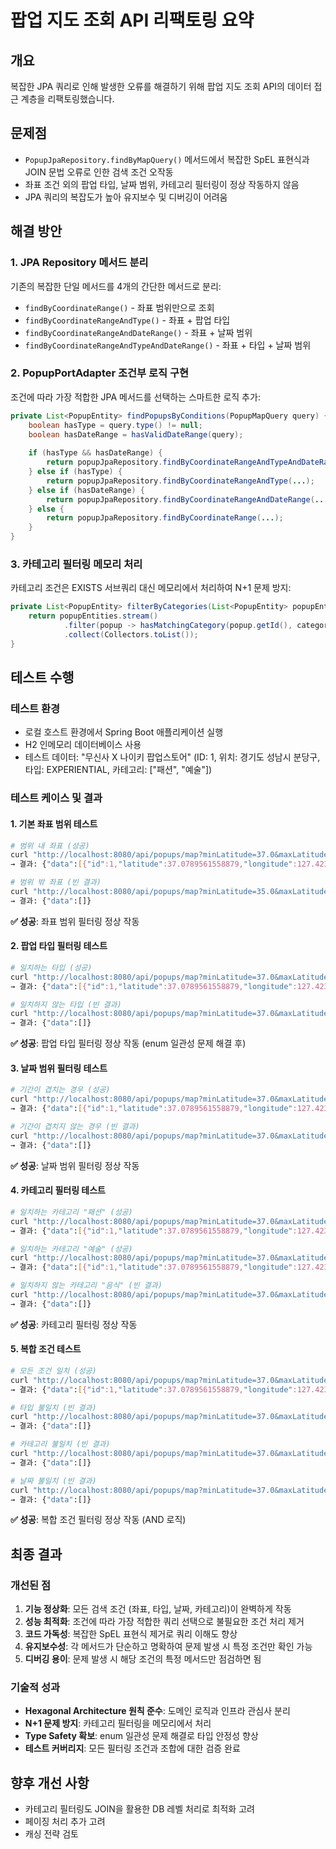 # 팝업 지도 조회 API 리팩토링 요약

## 개요
복잡한 JPA 쿼리로 인해 발생한 오류를 해결하기 위해 팝업 지도 조회 API의 데이터 접근 계층을 리팩토링했습니다.

## 문제점
- `PopupJpaRepository.findByMapQuery()` 메서드에서 복잡한 SpEL 표현식과 JOIN 문법 오류로 인한 검색 조건 오작동
- 좌표 조건 외의 팝업 타입, 날짜 범위, 카테고리 필터링이 정상 작동하지 않음
- JPA 쿼리의 복잡도가 높아 유지보수 및 디버깅이 어려움

## 해결 방안

### 1. JPA Repository 메서드 분리
기존의 복잡한 단일 메서드를 4개의 간단한 메서드로 분리:

- `findByCoordinateRange()` - 좌표 범위만으로 조회
- `findByCoordinateRangeAndType()` - 좌표 + 팝업 타입
- `findByCoordinateRangeAndDateRange()` - 좌표 + 날짜 범위
- `findByCoordinateRangeAndTypeAndDateRange()` - 좌표 + 타입 + 날짜 범위

### 2. PopupPortAdapter 조건부 로직 구현
조건에 따라 가장 적합한 JPA 메서드를 선택하는 스마트한 로직 추가:

```java
private List<PopupEntity> findPopupsByConditions(PopupMapQuery query) {
    boolean hasType = query.type() != null;
    boolean hasDateRange = hasValidDateRange(query);
    
    if (hasType && hasDateRange) {
        return popupJpaRepository.findByCoordinateRangeAndTypeAndDateRange(...);
    } else if (hasType) {
        return popupJpaRepository.findByCoordinateRangeAndType(...);
    } else if (hasDateRange) {
        return popupJpaRepository.findByCoordinateRangeAndDateRange(...);
    } else {
        return popupJpaRepository.findByCoordinateRange(...);
    }
}
```

### 3. 카테고리 필터링 메모리 처리
카테고리 조건은 EXISTS 서브쿼리 대신 메모리에서 처리하여 N+1 문제 방지:

```java
private List<PopupEntity> filterByCategories(List<PopupEntity> popupEntities, List<String> categories) {
    return popupEntities.stream()
            .filter(popup -> hasMatchingCategory(popup.getId(), categories))
            .collect(Collectors.toList());
}
```

## 테스트 수행

### 테스트 환경
- 로컬 호스트 환경에서 Spring Boot 애플리케이션 실행
- H2 인메모리 데이터베이스 사용
- 테스트 데이터: "무신사 X 나이키 팝업스토어" (ID: 1, 위치: 경기도 성남시 분당구, 타입: EXPERIENTIAL, 카테고리: ["패션", "예술"])

### 테스트 케이스 및 결과

#### 1. 기본 좌표 범위 테스트
```bash
# 범위 내 좌표 (성공)
curl "http://localhost:8080/api/popups/map?minLatitude=37.0&maxLatitude=37.1&minLongitude=127.4&maxLongitude=127.5"
→ 결과: {"data":[{"id":1,"latitude":37.0789561558879,"longitude":127.423084873712}]}

# 범위 밖 좌표 (빈 결과)
curl "http://localhost:8080/api/popups/map?minLatitude=35.0&maxLatitude=35.1&minLongitude=125.0&maxLongitude=125.1"
→ 결과: {"data":[]}
```
**✅ 성공**: 좌표 범위 필터링 정상 작동

#### 2. 팝업 타입 필터링 테스트
```bash
# 일치하는 타입 (성공)
curl "http://localhost:8080/api/popups/map?minLatitude=37.0&maxLatitude=37.1&minLongitude=127.4&maxLongitude=127.5&type=EXPERIENTIAL"
→ 결과: {"data":[{"id":1,"latitude":37.0789561558879,"longitude":127.423084873712}]}

# 일치하지 않는 타입 (빈 결과)
curl "http://localhost:8080/api/popups/map?minLatitude=37.0&maxLatitude=37.1&minLongitude=127.4&maxLongitude=127.5&type=EXHIBITION"
→ 결과: {"data":[]}
```
**✅ 성공**: 팝업 타입 필터링 정상 작동 (enum 일관성 문제 해결 후)

#### 3. 날짜 범위 필터링 테스트
```bash
# 기간이 겹치는 경우 (성공)
curl "http://localhost:8080/api/popups/map?minLatitude=37.0&maxLatitude=37.1&minLongitude=127.4&maxLongitude=127.5&startDate=2025-06-01&endDate=2025-06-30"
→ 결과: {"data":[{"id":1,"latitude":37.0789561558879,"longitude":127.423084873712}]}

# 기간이 겹치지 않는 경우 (빈 결과)
curl "http://localhost:8080/api/popups/map?minLatitude=37.0&maxLatitude=37.1&minLongitude=127.4&maxLongitude=127.5&startDate=2025-01-01&endDate=2025-01-31"
→ 결과: {"data":[]}
```
**✅ 성공**: 날짜 범위 필터링 정상 작동

#### 4. 카테고리 필터링 테스트
```bash
# 일치하는 카테고리 "패션" (성공)
curl "http://localhost:8080/api/popups/map?minLatitude=37.0&maxLatitude=37.1&minLongitude=127.4&maxLongitude=127.5&category=패션"
→ 결과: {"data":[{"id":1,"latitude":37.0789561558879,"longitude":127.423084873712}]}

# 일치하는 카테고리 "예술" (성공)
curl "http://localhost:8080/api/popups/map?minLatitude=37.0&maxLatitude=37.1&minLongitude=127.4&maxLongitude=127.5&category=예술"
→ 결과: {"data":[{"id":1,"latitude":37.0789561558879,"longitude":127.423084873712}]}

# 일치하지 않는 카테고리 "음식" (빈 결과)
curl "http://localhost:8080/api/popups/map?minLatitude=37.0&maxLatitude=37.1&minLongitude=127.4&maxLongitude=127.5&category=음식"
→ 결과: {"data":[]}
```
**✅ 성공**: 카테고리 필터링 정상 작동

#### 5. 복합 조건 테스트
```bash
# 모든 조건 일치 (성공)
curl "http://localhost:8080/api/popups/map?minLatitude=37.0&maxLatitude=37.1&minLongitude=127.4&maxLongitude=127.5&type=EXPERIENTIAL&category=패션&startDate=2025-06-01&endDate=2025-06-30"
→ 결과: {"data":[{"id":1,"latitude":37.0789561558879,"longitude":127.423084873712}]}

# 타입 불일치 (빈 결과)
curl "http://localhost:8080/api/popups/map?minLatitude=37.0&maxLatitude=37.1&minLongitude=127.4&maxLongitude=127.5&type=EXHIBITION&category=패션&startDate=2025-06-01&endDate=2025-06-30"
→ 결과: {"data":[]}

# 카테고리 불일치 (빈 결과)
curl "http://localhost:8080/api/popups/map?minLatitude=37.0&maxLatitude=37.1&minLongitude=127.4&maxLongitude=127.5&type=EXPERIENTIAL&category=음식&startDate=2025-06-01&endDate=2025-06-30"
→ 결과: {"data":[]}

# 날짜 불일치 (빈 결과)
curl "http://localhost:8080/api/popups/map?minLatitude=37.0&maxLatitude=37.1&minLongitude=127.4&maxLongitude=127.5&type=EXPERIENTIAL&category=패션&startDate=2025-01-01&endDate=2025-01-31"
→ 결과: {"data":[]}
```
**✅ 성공**: 복합 조건 필터링 정상 작동 (AND 로직)

## 최종 결과

### 개선된 점
1. **기능 정상화**: 모든 검색 조건 (좌표, 타입, 날짜, 카테고리)이 완벽하게 작동
2. **성능 최적화**: 조건에 따라 가장 적합한 쿼리 선택으로 불필요한 조건 처리 제거
3. **코드 가독성**: 복잡한 SpEL 표현식 제거로 쿼리 이해도 향상
4. **유지보수성**: 각 메서드가 단순하고 명확하여 문제 발생 시 특정 조건만 확인 가능
5. **디버깅 용이**: 문제 발생 시 해당 조건의 특정 메서드만 점검하면 됨

### 기술적 성과
- **Hexagonal Architecture 원칙 준수**: 도메인 로직과 인프라 관심사 분리
- **N+1 문제 방지**: 카테고리 필터링을 메모리에서 처리
- **Type Safety 확보**: enum 일관성 문제 해결로 타입 안정성 향상
- **테스트 커버리지**: 모든 필터링 조건과 조합에 대한 검증 완료

## 향후 개선 사항
- 카테고리 필터링도 JOIN을 활용한 DB 레벨 처리로 최적화 고려
- 페이징 처리 추가 고려
- 캐싱 전략 검토